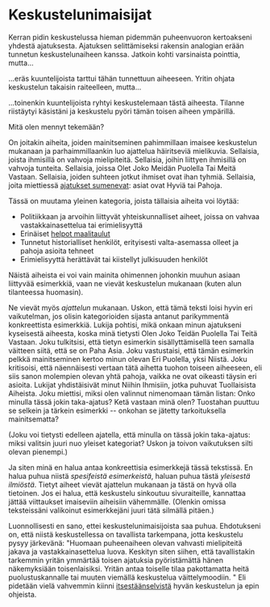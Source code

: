 # Keskustelunimaisijat

Kerran pidin keskustelussa hieman pidemmän puheenvuoron kertoakseni yhdestä ajatuksesta. Ajatuksen selittämiseksi rakensin analogian erään tunnetun keskustelunaiheen kanssa. Jatkoin kohti varsinaista pointtia, mutta...

...eräs kuuntelijoista tarttui tähän tunnettuun aiheeseen. Yritin ohjata keskustelun takaisin raiteelleen, mutta...

...toinenkin kuuntelijoista ryhtyi keskustelemaan tästä aiheesta. Tilanne riistäytyi käsistäni ja keskustelu pyöri tämän toisen aiheen ympärillä.

Mitä olen mennyt tekemään?

On joitakin aiheita, joiden mainitseminen pahimmillaan imaisee keskustelun mukanaan ja parhaimmillaankin luo ajattelua häiritseviä mielikuvia. Sellaisia, joista ihmisillä on vahvoja mielipiteitä. Sellaisia, joihin liittyen ihmisillä on vahvoja tunteita. Sellaisia, joissa Olet Joko Meidän Puolella Tai Meitä Vastaan. Sellaisia, joiden suhteen jotkut ihmiset ovat ihan tyhmiä. Sellaisia, joita miettiessä [ajatukset sumenevat](/epi/sumuiset_ajatukset): asiat ovat Hyviä tai Pahoja.

Tässä on muutama yleinen kategoria, joista tällaisia aiheita voi löytää:

- Politiikkaan ja arvoihin liittyvät yhteiskunnalliset aiheet, joissa on vahvaa vastakkainasettelua tai erimielisyyttä
- Erinäiset [helpot maalitaulut](/epi/helpot_maalitaulut)
- Tunnetut historialliset henkilöt, erityisesti valta-asemassa olleet ja pahoja asioita tehneet
- Erimielisyyttä herättävät tai kiistellyt julkisuuden henkilöt

Näistä aiheista ei voi vain mainita ohimennen johonkin muuhun asiaan liittyvää esimerkkiä, vaan ne vievät keskustelun mukanaan (kuten alun tilanteessa huomasin).

Ne vievät myös *ajattelun* mukanaan. Uskon, että tämä teksti loisi hyvin eri vaikutelman, jos olisin kategorioiden sijasta antanut parikymmentä konkreettista esimerkkiä. Lukija pohtisi, mikä onkaan minun ajatukseni kyseisestä aiheesta, koska minä tietysti Olen Joko Teidän Puolella Tai Teitä Vastaan. Joku tulkitsisi, että tietyn esimerkin sisällyttämisellä teen samalla väitteen siitä, että se on Paha Asia. Joku vastustaisi, että tämän esimerkin pelkkä mainitseminen kertoo minun olevan Eri Puolella, yksi Niistä. Joku kritisoisi, että näennäisesti vertaan tätä aihetta tuohon toiseen aiheeseen, eli siis sanon molempien olevan yhtä pahoja, vaikka ne ovat oikeasti täysin eri asioita. Lukijat yhdistäisivät minut Niihin Ihmisiin, jotka puhuvat Tuollaisista Aiheista. Joku miettisi, miksi olen valinnut nimenomaan tämän listan: Onko minulla tässä jokin taka-ajatus? Ketä vastaan minä olen? Tuostahan puuttuu se selkein ja tärkein esimerkki -- onkohan se jätetty tarkoituksella mainitsematta?

(Joku voi tietysti edelleen ajatella, että minulla on tässä jokin taka-ajatus: miksi valitsin juuri nuo yleiset kategoriat? Uskon ja toivon vaikutuksen silti olevan pienempi.)

Ja siten minä en halua antaa konkreettisia esimerkkejä tässä tekstissä. En halua puhua niistä *spesifeistä esimerkeistä*, haluan puhua tästä *yleisestä ilmiöstä*. Tietyt aiheet vievät ajattelun mukanaan ja tästä on hyvä olla tietoinen. Jos ei halua, että keskustelu sinkoutuu sivuraiteille, kannattaa jättää viittaukset imaiseviin aiheisiin vähemmälle. (Olenkin omissa teksteissäni valikoinut esimerkkejäni juuri tätä silmällä pitäen.)

Luonnollisesti en sano, ettei keskustelunimaisijoista saa puhua. Ehdotukseni on, että niistä keskustellessa on tavallista tarkempana, jotta keskustelu pysyy järkevänä: "Huomaan puheenaiheen olevan vahvasti mielipiteitä jakava ja vastakkainasettelua luova. Keskityn siten siihen, että tavallistakin tarkemmin yritän ymmärtää toisen ajatuksia pyöristämättä hänen näkemyksiään toisenlaisiksi. Yritän antaa toiselle tilaa pakottamatta heitä puolustuskannalle tai muuten viemällä keskustelua väittelymoodiin. " Eli pidetään vielä vahvemmin kiinni [itsestäänselvistä](/epi/ilmeiset_ohjeet) hyvän keskustelun ja epin ohjeista.